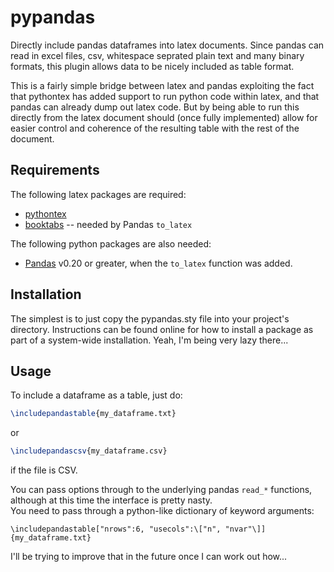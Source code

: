 pypandas
===========
Directly include pandas dataframes into latex documents.
Since pandas can read in excel files, csv, whitespace seprated plain text and many binary formats, this plugin allows data to be nicely included as table format.

This is a fairly simple bridge between latex and pandas exploiting the fact that pythontex has added support to run python code within latex, and that pandas can already dump out latex code.
But by being able to run this directly from the latex document should (once fully implemented) allow for easier control and coherence of the resulting table with the rest of the document.

## Requirements
The following latex packages are required:
- [pythontex](https://www.ctan.org/pkg/pythontex)
- [booktabs](https://www.ctan.org/pkg/booktabs) -- needed by Pandas `to_latex`

The following python packages are also needed:
- [Pandas](https://pandas.pydata.org/) v0.20 or greater, when the `to_latex` function was added.

## Installation
The simplest is to just copy the pypandas.sty file into your project's directory.  Instructions can be found online for how to install a package as part of a system-wide installation.
Yeah, I'm being very lazy there...

## Usage
To include a dataframe as a table, just do:

```latex
\includepandastable{my_dataframe.txt}
```
or

```latex
\includepandascsv{my_dataframe.csv}
```
if the file is CSV.

You can pass options through to the underlying pandas `read_*` functions, although at this time the interface is pretty nasty.  
You need to pass through a python-like dictionary of keyword arguments:
```
\includepandastable["nrows":6, "usecols":\["n", "nvar"\]]{my_dataframe.txt}
```
I'll be trying to improve that in the future once I can work out how...
